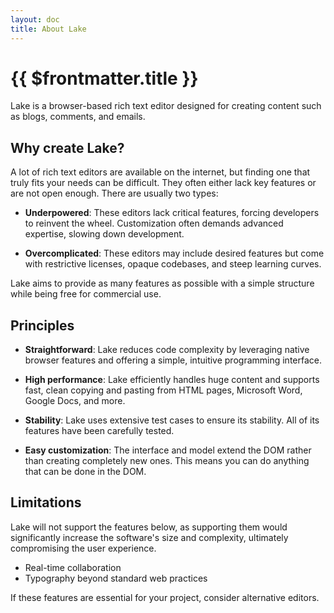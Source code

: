 ```yaml
---
layout: doc
title: About Lake
---
```


# {{ $frontmatter.title }}

Lake is a browser-based rich text editor designed for creating content such as blogs, comments, and emails.


## Why create Lake?

A lot of rich text editors are available on the internet, but finding one that truly fits your needs can be difficult. They often either lack key features or are not open enough. There are usually two types:

* **Underpowered**: These editors lack critical features, forcing developers to reinvent the wheel. Customization often demands advanced expertise, slowing down development.

* **Overcomplicated**: These editors may include desired features but come with restrictive licenses, opaque codebases, and steep learning curves.

Lake aims to provide as many features as possible with a simple structure while being free for commercial use.


## Principles

* **Straightforward**: Lake reduces code complexity by leveraging native browser features and offering a simple, intuitive programming interface.

* **High performance**: Lake efficiently handles huge content and supports fast, clean copying and pasting from HTML pages, Microsoft Word, Google Docs, and more.

* **Stability**: Lake uses extensive test cases to ensure its stability. All of its features have been carefully tested.

* **Easy customization**: The interface and model extend the DOM rather than creating completely new ones. This means you can do anything that can be done in the DOM.


## Limitations

Lake will not support the features below, as supporting them would significantly increase the software's size and complexity, ultimately compromising the user experience.

* Real-time collaboration
* Typography beyond standard web practices

If these features are essential for your project, consider alternative editors.
